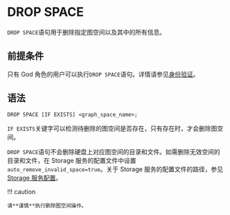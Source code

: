 # DROP SPACE

`DROP SPACE`语句用于删除指定图空间以及其中的所有信息。

## 前提条件

只有 God 角色的用户可以执行`DROP SPACE`语句。详情请参见[身份验证](../../7.data-security/1.authentication/1.authentication.md)。

## 语法

```ngql
DROP SPACE [IF EXISTS] <graph_space_name>;
```

`IF EXISTS`关键字可以检测待删除的图空间是否存在，只有存在时，才会删除图空间。

`DROP SPACE`语句不会删除硬盘上对应图空间的目录和文件。如需删除无效空间的目录和文件，在 Storage 服务的配置文件中设置`auto_remove_invalid_space=true`。关于 Storage 服务的配置文件的路径，参见 [Storage 服务配置](../../5.configurations-and-logs/1.configurations/4.storage-config.md)。

!!! caution

    请**谨慎**执行删除图空间操作。